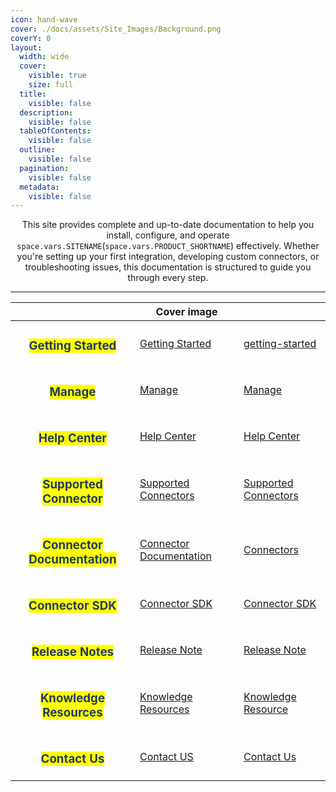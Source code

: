 ```yaml
---
icon: hand-wave
cover: ./docs/assets/Site_Images/Background.png
coverY: 0
layout:
  width: wide
  cover:
    visible: true
    size: full
  title:
    visible: false
  description:
    visible: false
  tableOfContents:
    visible: false
  outline:
    visible: false
  pagination:
    visible: false
  metadata:
    visible: false
---
```


<p align="center">This site provides complete and up-to-date documentation to help you install, configure, and operate <code class="expression">space.vars.SITENAME</code>(<code class="expression">space.vars.PRODUCT_SHORTNAME</code>) effectively. Whether you're setting up your first integration, developing custom connectors, or troubleshooting issues, this documentation is structured to guide you through every step.</p>

***

<table data-view="cards">
   <thead>
      <tr>
         <th align="center"></th>
         <th data-hidden data-card-cover data-type="image">Cover image</th>
         <th data-hidden data-card-target data-type="content-ref"></th>
      </tr>
   </thead>
   <tbody>
      <tr>
         <td align="center"><h3><mark style="color:#233C5D">Getting Started</mark></h3></td>
         <td><a href="docs/assets/Site_Images/Getting_Started.png">Getting Started</a></td>
         <td><a href="docs/getting-started/getting-started.md">getting-started</a></td>
      </tr>
      <tr>
         <td align="center"><h3><mark style="color:#233C5D">Manage</mark></h3></td>
         <td><a href="docs/assets/Site_Images/Manage.png">Manage</a></td>
         <td><a href="docs/manage/manage.md">Manage</a></td>
      </tr>
      <tr>
         <td align="center"><h3><mark style="color:#233C5D">Help Center</mark></h3></td>
         <td><a href="docs/assets/Site_Images/Help _Center.png">Help Center</a></td>
         <td><a href="docs/help-center/help-center-index.md">Help Center</a></td>
      </tr>
      <tr>
         <td align="center"><h3><mark style="color:#233C5D">Supported Connector</mark></h3></td>
         <td><a href="docs/assets/Site_Images/Supported_Connectors.png">Supported Connectors</a></td>
         <td><a href="docs/supported-connectors/systems-supported.md">Supported Connectors</a></td>
      </tr>
      <tr>
         <td align="center"><h3><mark style="color:#233C5D">Connector Documentation</mark></h3></td>
         <td><a href="docs/assets/Site_Images/Connector_Documentation.png">Connector Documentation</a></td>
         <td><a href="docs/connectors/connectors.md">Connectors</a></td>
      </tr>
      <tr>
         <td align="center"><h3><mark style="color:#233C5D">Connector SDK</mark></h3></td>
         <td><a href="docs/assets/Site_Images/Connector_SDK.png">Connector SDK</a></td>
         <td><a href="docs/connector-sdk/connector-sdk-index.md">Connector SDK</a></td>
      </tr>
      <tr>
         <td align="center"><h3><mark style="color:#233C5D">Release Notes</mark></h3></td>
         <td><a href="docs/assets/Site_Images/Release_Note.png">Release Note</a></td>
         <td><a href="docs/release-notes/release-notes.md">Release Note</a></td>
      </tr>
      <tr>
         <td align="center"><h3><mark style="color:#233C5D">Knowledge Resources</mark></h3></td>
         <td><a href="docs/assets/Site_Images/Knowledge_Resources.png">Knowledge Resources</a></td>
         <td><a href="docs/knowledge-resources/knowledge-resource-index.md">Knowledge Resource</a></td>
      </tr>
      <tr>
         <td align="center"><h3><mark style="color:#233C5D">Contact Us</mark></h3></td>
         <td><a href="docs/assets/Site_Images/Contact_US.png">Contact US</a></td>
         <td><a href="https://www.opshub.com/contact-us/">Contact Us</a></td>
      </tr>
   </tbody>
</table>  

